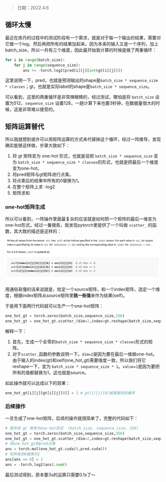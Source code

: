 > 日期：2022.4.6

## 循环太慢

最近在炼丹的过程中的测试阶段有一个需求，就是对于每一个输出的结果，需要对它做一个log，然后再把所有的结果加起来。因为本来的输入又是一个序列，加上batch_size，所以一共有三个维度，因此最开始我计算的时候是做了两重循环：

```python
for i in range(batch_size):
	for j in range(sequence_size):
		ans += -torch.log2(pred[i][j][int(gt[i][j])])
```

这里说明一下，pred，也就是预测输出的shape是`batch_size * sequence_size * classes`；gt，也就是实际label的shape是`batch_size * sequence_size`。

可以看到，这里的两重循环是非常辣眼睛的，经过测试，哪怕是将 `batch_size` 设置为512，`sequence_size` 设置128，一趟计算下来也要3秒钟，在数据量很大的时候，这是非常难以接受的。

## 矩阵运算替代

所以我就想到或许可以用矩阵运算的方式来代替掉这个循环，经过一阵推导，发现确实能够这样做，步骤大致如下：

1. 将 gt 矩阵变为 one-hot 形式，也就是说把 `batch_size * sequence_size` 变为 `batch_size * sequence_size * classes`的形式，也就是把最后一个维度变为one-hot。
2. 将pred矩阵与gt矩阵进行点乘。
3. 将点乘后的结果中所有的0替换为1。
4. 在整个矩阵上求 -log2
5. 矩阵求和

### one-hot矩阵生成

所以可以看到，一阵操作里面最复杂的应该就是如何把一个矩阵的最后一维变为one-hot形式，经过一番搜索，我发现pytorch里提供了一个叫做 `scatter_` 的函数，其大致的描述是这样的：

<img src="https://raw.githubusercontent.com/ljhgpp/whatisthis/main/static/202204062036222.png" alt="image-20220406203621393" style="zoom:50%;" />

用通俗易懂的话来说就是，给定一个source矩阵，和一个index矩阵，选定一个维度，根据index矩阵从source矩阵里**挑一些值**来作为结果(self)。

于是用下面两行代码就可以生产一个one-hot矩阵：

```python
one_hot_gt = torch.zeros(batch_size,sequence_size,256)
one_hot_gt = one_hot_gt.scatter_(dim=2,index=gt.reshape(batch_size,sequence_size,1).data.long().cpu(),value=1)
```

解释一下：

1. 首先，生成一个全零的`batch_size * sequence_size * classes`形式的矩阵。
2. 对于`scatter_`函数的参数说明一下。`dim=2`是因为要在最后一维做one-hot。由于输入的index(gt)和self(one_hot_gt)需要维度一致，所以我们将它reshape一下，变为 `batch_size * sequence_size * 1`。`value=1`是因为要把所有的值都替换为1，这也就是source。

如此操作就可以达成以下的效果：

```python
one_hot_gt[i][j][gt[i][j][0]] = 1 # gt[i][j][0]就是类别的编号
```

### 后续操作

一旦生成了one-hot矩阵，后续的操作就很简单了，完整的代码如下：

```python
# 首先将 gt 修改为one-hot形式  (batch_size, sequence_size, 256) 
one_hot_gt = torch.zeros(batch_size,sequence_size,256)
one_hot_gt = one_hot_gt.scatter_(dim=2,index=gt.reshape(batch_size,sequence_size,1).data.long().cpu(),value=1)
# 将one_hot_gt和pred点乘
ans = torch.mul(one_hot_gt.cuda(),pred.cuda())
# 将所有的0替换为1
ans[ans == 0] = 1
ans = -torch.log2(ans).sum()
```

最后测试得到，原本要3s的运算只需要0.1s了～